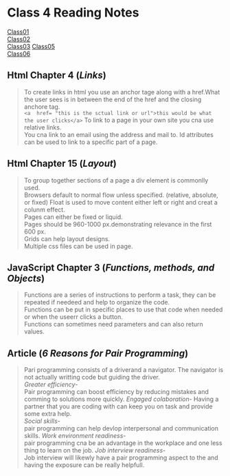 # **Class 4 Reading Notes**

[Class01](Class01.md)  
[Class02](Class02.md)  
[Class03](Class03.md)
[Class05](Class05.md)  
[Class06](Class06.md)

## Html Chapter 4 (*Links*)

> To create links in html you use an anchor tage along with a href.What the user sees is in between the end of the href and the closing anchore tag.  
`<a  href= "this is the sctual link or url">this would be what the user clicks</a>`
> To link to a page in your own site you cna use relative links.  
>You cna link to an email using the address and mail to.
> Id attributes can be used to link to a specific part of a page.  

## Html Chapter 15 (*Layout*)

> To group together sections of a page a div element is commonlly used.  
> Browsers default to normal flow unless specified.    (relative, absolute, or fixed)
> Float is used to move content either left or right and creat a colunm effect.  
> Pages can either be fixed or liquid.  
> Pages should be 960-1000 px.demonstrating relevance in the first 600 px.  
> Grids can help layout designs.  
> Multiple css files can be used in page.  

## JavaScript Chapter 3 (*Functions, methods, and Objects*)

>Functions are a series of instructions to perform a task, they can be repeated if needeed and help to organize the code.  
>Functions can be put in specific places to use that code when needed or when the useerr clicks a button.  
> Functions can sometimes need parameters and can also return values.  

## Article (*6 Reasons for Pair Programming*)

>Pari programming consists of a driverand a navigator.
> The navigator is not actually writting code but guiding the driver.  
> *Greater efficiency*-  
Pair programming can boost efficiency by reducing mistakes and comming to solutions more quickly.
>*Engaged colaboration*-   Having a partner that you are coding with can keep you on task and provide some extra help.  
>*Social skills*-  
pair programming can help devlop interpersonal and communication skills.
>*Work environment readiness*-  
pair programming cna be an advantage in the workplace and one less thing to learn on the job.
>*Job interview readiness*-  
 Job interview will likewly have a pair programming aspect to the and having the exposure can be really helpfull.
